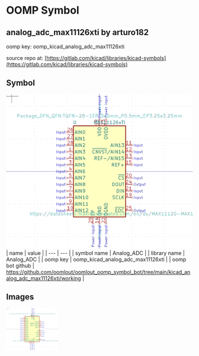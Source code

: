 # OOMP Symbol  
## analog_adc_max11126xti  by arturo182  
  
oomp key: oomp_kicad_analog_adc_max11126xti  
  
source repo at: [https://gitlab.com/kicad/libraries/kicad-symbols](https://gitlab.com/kicad/libraries/kicad-symbols)  
## Symbol  
  
[![working.png](working_600.png)](working.png)  
| name | value | 
| --- | --- | 
| symbol name | Analog_ADC | 
| library name | Analog_ADC | 
| oomp key | oomp_kicad_analog_adc_max11126xti | 
| oomp bot github | https://github.com/oomlout/oomlout_oomp_symbol_bot/tree/main/kicad_analog_adc_max11126xti/working | 
## Images  
  
[![working.png](working_140.png)](working.png)  
